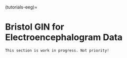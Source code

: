 (tutorials-eeg)=
# Bristol GIN for Electroencephalogram Data

```{note}
This section is work in progress. Not priority!
```